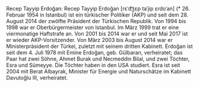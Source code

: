 Recep Tayyip Erdoğan: Recep Tayyip Erdoğan  [rɛˈd͡ʒɛp taˈjip ɛrdoˈan] (* 26. Februar 1954 in Istanbul) ist ein türkischer Politiker (AKP) und seit dem 28. August 2014 der zwölfte Präsident der Türkischen Republik. Von 1994 bis 1998 war er Oberbürgermeister von Istanbul. Im März 1999 trat er eine viermonatige Haftstrafe an. Von 2001 bis 2014 war er und seit Mai 2017 ist er wieder AKP-Vorsitzender. Von März 2003 bis August 2014 war er Ministerpräsident der Türkei, zuletzt mit seinem dritten Kabinett. Erdoğan ist seit dem 4. Juli 1978 mit Emine Erdoğan, geb. Gülbaran, verheiratet; das Paar hat zwei Söhne, Ahmet Burak und Necmeddin Bilal, und zwei Töchter, Esra und Sümeyye. Die Töchter haben in den USA studiert. Esra ist seit 2004 mit Berat Albayrak, Minister für Energie und Naturschätze im Kabinett Davutoğlu III, verheiratet.
